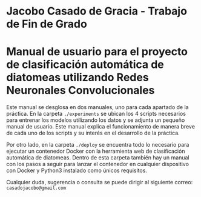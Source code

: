# Jacobo Casado de Gracia - Trabajo de Fin de Grado
# Manual de usuario para el proyecto de clasificación automática de diatomeas utilizando Redes Neuronales Convolucionales
Este manual se desglosa en dos manuales, uno para cada apartado de la práctica. 
En la carpeta ```./experiments``` se ubican los 4 scripts necesarios para entrenar los modelos utilizando los datos y se adjunta un pequeño manual de usuario.
Este manual explica el funcionamiento de manera breve de cada uno de los scripts y su interés en el desarrollo de la práctica.


Por otro lado, en la carpeta ```./deploy``` se encuentra todo lo necesario para ejecutar un contenedor Docker con la herramienta web de clasificación automática de diatomeas. Dentro de esta carpeta también hay un manual con los pasos a seguir para lanzar el contenedor en cualquier dispositivo con Docker y Python3 instalado como únicos requisitos.

Cualquier duda, sugerencia o consulta se puede dirigir al siguiente correo: ```casadojacobo@gmail.com```
